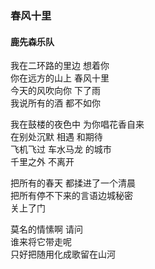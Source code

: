 ### 春风十里
#### 鹿先森乐队

我在二环路的里边 想着你  
你在远方的山上 春风十里  
今天的风吹向你 下了雨  
我说所有的酒 都不如你  

我在鼓楼的夜色中 为你唱花香自来  
在别处沉默 相遇 和期待  
飞机飞过 车水马龙 的城市  
千里之外 不离开  

把所有的春天 都揉进了一个清晨  
把所有停不下来的言语边城秘密  
关上了门  

莫名的情愫啊 请问  
谁来将它带走呢  
只好把随用化成歌留在山河
